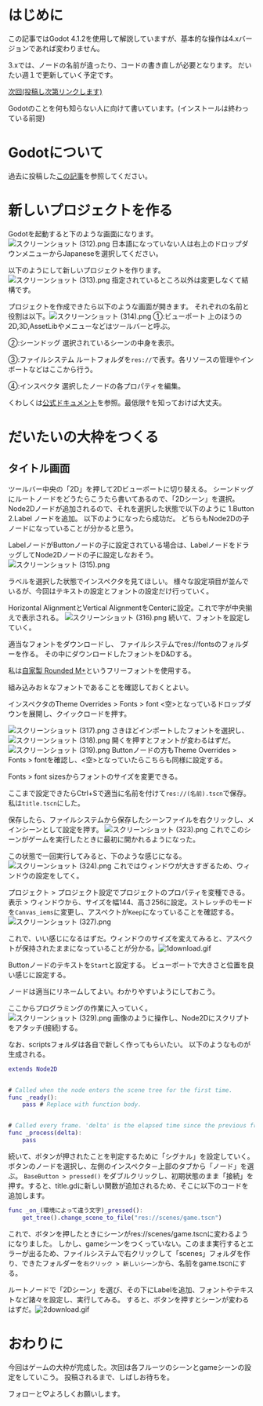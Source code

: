# はじめに
この記事ではGodot 4.1.2を使用して解説していますが、基本的な操作は4.xバージョンであれば変わりません。

3.xでは、ノードの名前が違ったり、コードの書き直しが必要となります。
だいたい週１で更新していく予定です。

[次回(投稿し次第リンクします)]()

Godotのことを何も知らない人に向けて書いています。(インストールは終わっている前提)


# Godotについて
過去に投稿した[この記事](https://qiita.com/mixpax4300/items/175615195aa19d009f16)を参照してください。

# 新しいプロジェクトを作る
Godotを起動すると下のような画面になります。![スクリーンショット (312).png](https://qiita-image-store.s3.ap-northeast-1.amazonaws.com/0/3082992/7498952e-797e-e0f3-ab25-06f5b26c4e6c.png)
日本語になっていない人は右上のドロップダウンメニューからJapaneseを選択してください。

以下のようにして新しいプロジェクトを作ります。
![スクリーンショット (313).png](https://qiita-image-store.s3.ap-northeast-1.amazonaws.com/0/3082992/dd19cf89-cb4e-d5fb-9206-557a5ffa0cf4.png)
指定されているところ以外は変更しなくて結構です。

プロジェクトを作成できたら以下のような画面が開きます。
それぞれの名前と役割は以下。![スクリーンショット (314).png](https://qiita-image-store.s3.ap-northeast-1.amazonaws.com/0/3082992/a7640a09-98f0-e6d3-8f43-a3b5894c9440.png)
①:ビューポート
上のほうの2D,3D,AssetLibやメニューなどはツールバーと呼ぶ。

②:シーンドッグ
選択されているシーンの中身を表示。

③:ファイルシステム
ルートフォルダを`res://`で表す。各リソースの管理やインポートなどはここから行う。

④:インスペクタ
選択したノードの各プロパティを編集。

くわしくは[公式ドキュメント](https://docs.godotengine.org/ja/4.x/getting_started/introduction/first_look_at_the_editor.html)を参照。最低限↑を知っておけば大丈夫。

# だいたいの大枠をつくる
## タイトル画面
ツールバー中央の「2D」を押して2Dビューポートに切り替える。
シーンドッグにルートノードをどうたらこうたら書いてあるので、「2Dシーン」を選択。Node2Dノードが追加されるので、それを選択した状態で以下のように
1\.Button
2\.Label
ノードを追加。
以下のようになったら成功だ。
どちらもNode2Dの子ノードになっていることが分かると思う。

LabelノードがButtonノードの子に設定されている場合は、LabelノードをドラッグしてNode2Dノードの子に設定しなおそう。
![スクリーンショット (315).png](https://qiita-image-store.s3.ap-northeast-1.amazonaws.com/0/3082992/db534cf5-328e-404e-4d8c-0072e40a97d4.png)

ラベルを選択した状態でインスペクタを見てほしい。
様々な設定項目が並んでいるが、今回はテキストの設定とフォントの設定だけ行っていく。

Horizontal AlignmentとVertical AlignmentをCenterに設定。これで字が中央揃えで表示される。
![スクリーンショット (316).png](https://qiita-image-store.s3.ap-northeast-1.amazonaws.com/0/3082992/6c579442-7964-534a-c2ab-29653dabaf97.png)
続いて、フォントを設定していく。

適当なフォントをダウンロードし、
ファイルシステムでres://fontsのフォルダーを作る。
その中にダウンロードしたフォントをD&Dする。

私は[自家製 Rounded M+](http://jikasei.me/font/rounded-mplus/about.html)というフリーフォントを使用する。

組み込みおｋなフォントであることを確認しておくとよい。

インスペクタのTheme Overrides > Fonts > font
<空>となっているドロップダウンを展開し、クイックロードを押す。

![スクリーンショット (317).png](https://qiita-image-store.s3.ap-northeast-1.amazonaws.com/0/3082992/37eb8627-f023-7182-ed56-ab0f6655bf2d.png)
さきほどインポートしたフォントを選択し、
![スクリーンショット (318).png](https://qiita-image-store.s3.ap-northeast-1.amazonaws.com/0/3082992/4bf8fb95-7d56-2a2e-e888-1324daf3916a.png)
開くを押すとフォントが変わるはずだ。
![スクリーンショット (319).png](https://qiita-image-store.s3.ap-northeast-1.amazonaws.com/0/3082992/68dd4751-a889-ac72-30c1-e7572b2decc8.png)
Buttonノードの方もTheme Overrides > Fonts > fontを確認し、<空>となっていたらこちらも同様に設定する。

Fonts > font sizesからフォントのサイズを変更できる。

ここまで設定できたらCtrl+Sで適当に名前を付けて`res://(名前).tscn`で保存。私は`title.tscn`にした。

保存したら、ファイルシステムから保存したシーンファイルを右クリックし、メインシーンとして設定を押す。
![スクリーンショット (323).png](https://qiita-image-store.s3.ap-northeast-1.amazonaws.com/0/3082992/b6ff4218-9e10-1fd0-1ab3-8015ccf7fb9d.png)
これでこのシーンがゲームを実行したときに最初に開かれるようになった。

この状態で一回実行してみると、下のような感じになる。![スクリーンショット (324).png](https://qiita-image-store.s3.ap-northeast-1.amazonaws.com/0/3082992/daf722b5-07c7-8ac8-ffd4-784f1e268a37.png)
これではウィンドウが大きすぎるため、ウィンドウの設定をしてく。

プロジェクト > プロジェクト設定でプロジェクトのプロパティを変種できる。
表示 > ウィンドウから、サイズを幅144、高さ256に設定。ストレッチのモードを`Canvas_iems`に変更し、アスペクトが`Keep`になっていることを確認する。![スクリーンショット (327).png](https://qiita-image-store.s3.ap-northeast-1.amazonaws.com/0/3082992/9a7afda2-43ef-060b-e1f1-ff6830d7df55.png)

これで、いい感じになるはずだ。ウィンドウのサイズを変えてみると、アスペクトが保持されたままになっていることが分かる。![1download.gif](https://qiita-image-store.s3.ap-northeast-1.amazonaws.com/0/3082992/040145a8-e81f-f725-8c56-f52b96630de7.gif)


Buttonノードのテキストを`Start`と設定する。
ビューポートで大きさと位置を良い感じに設定する。

ノードは適当にリネームしてよい。わかりやすいようにしておこう。

ここからプログラミングの作業に入っていく。![スクリーンショット (329).png](https://qiita-image-store.s3.ap-northeast-1.amazonaws.com/0/3082992/67694a77-ae5e-137f-514f-43c34f76a9d2.png)
画像のように操作し、Node2Dにスクリプトをアタッチ(接続)する。

なお、scriptsフォルダは各自で新しく作ってもらいたい。
以下のようなものが生成される。
```gdscript:game.gd
extends Node2D


# Called when the node enters the scene tree for the first time.
func _ready():
	pass # Replace with function body.


# Called every frame. 'delta' is the elapsed time since the previous frame.
func _process(delta):
	pass
```
続いて、ボタンが押されたことを判定するために「シグナル」を設定していく。
ボタンのノードを選択し、左側のインスペクタ－上部のタブから「ノード」を選ぶ。
`BaseButton > pressed()`
をダブルクリックし、初期状態のまま「接続」を押す。すると、title.gdに新しい関数が追加されるため、そこに以下のコードを追加します。
```gdscript:game.gd
func _on_(環境によって違う文字)_pressed():
	get_tree().change_scene_to_file("res://scenes/game.tscn")
```
これで、ボタンを押したときにシーンがres://scenes/game.tscnに変わるようになりました。
しかし、gameシーンをつくっていない。このまま実行するとエラーが出るため、ファイルシステムで右クリックして「scenes」フォルダを作り、できたフォルダーを`右クリック > 新しいシーン`から、名前をgame.tscnにする。

ルートノードで「2Dシーン」を選び、その下にLabelを追加、フォントやテキストなど諸々を設定し、実行してみる。
すると、ボタンを押すとシーンが変わるはずだ。![2download.gif](https://qiita-image-store.s3.ap-northeast-1.amazonaws.com/0/3082992/d818a104-e67e-b158-4687-10f93161fbd1.gif)

# おわりに
今回はゲームの大枠が完成した。次回は各フルーツのシーンとgameシーンの設定をしていこう。
投稿されるまで、しばしお待ちを。

フォローと♡よろしくお願いします。
